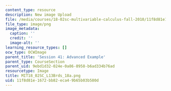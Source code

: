 ```yaml
---
content_type: resource
description: New image Upload
file: /media/courses/18-02sc-multivariable-calculus-fall-2010/11f8d81e1672bb82eca49b65b03b580d_MIT18_02SC_L13Brds_18a.png
file_type: image/png
image_metadata:
  caption: ''
  credit: ''
  image-alt: ''
learning_resource_types: []
ocw_type: OCWImage
parent_title: 'Session 41: Advanced Example'
parent_type: CourseSection
parent_uid: 9ebd1d32-024e-0a86-8958-b6ad334b76ad
resourcetype: Image
title: MIT18_02SC_L13Brds_18a.png
uid: 11f8d81e-1672-bb82-eca4-9b65b03b580d
---
```

